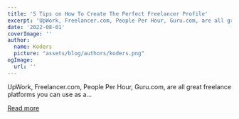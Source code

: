 ```yaml
---
title: '5 Tips on How To Create The Perfect Freelancer Profile'
excerpt: 'UpWork, Freelancer.com, People Per Hour, Guru.com, are all great freelance platforms you can use as a...'
date: '2022-08-01'
coverImage: ''
author:
  name: Koders
  picture: "assets/blog/authors/koders.png"
ogImage:
  url: ''
---
```


UpWork, Freelancer.com, People Per Hour, Guru.com, are all great freelance platforms you can use as a...

[Read more](https://dev.to/devsimc/5-tips-on-how-to-create-the-perfect-freelancer-profile-4ali)
